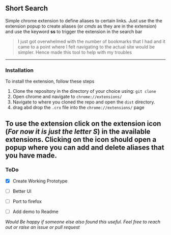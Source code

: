 ## Short Search 

Simple chrome extension to define aliases to certain links. Just use the the extension popup to create aliases (or _cmds_ as they are in the extension) and use the keyword **ss** to trigger the extension in the search bar

> I just got overwhelmed with the number of bookmarks that I had and it came to a point where I felt navigating to the actual site would be simpler. Hence made this tool to help with my troubles

---

### Installation
To install the extension, follow these steps

1. Clone the repository in the directory of your choice using: `git clone `
2. Open chrome and navigate to `chrome://extensions/`
3. Navigate to where you cloned the repo and open the `dist` directory. 
4. drag abd drop the `.crx` file into the  `chrome://extensions/` page

To use the extension click on the extension icon (_For now it is just the letter S_) in the available extensions. Clicking on the icon should open a popup where you can add and delete aliases that you have made.
---

### ToDo

- [x] Create Working Prototype
- [ ] Better UI
- [ ] Port to firefox
- [ ] Add demo to Readme


_Would Be happy if someone else also found this useful. Feel free to reach out or raise an issue or pull request_
